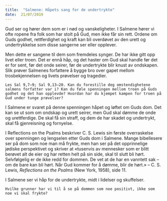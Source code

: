 ```yaml
---
title:  "Salmene: Håpets sang for de undertrykte"
date:  21/07/2019
---
```


Gud ser og hører dem som er i nød og vanskeligheter. I Salmene hører vi ofte ropene fra folk som har stolt på Gud, men ikke får sin rett. Ordene om Guds godhet, rettferdighet og kraft kan bli overdøvet av den urett og undertrykkelse som disse sangerne ser eller opplever.

Men dette er sangene til dem som fremdeles synger. De har ikke gitt opp livet eller troen. Det er ennå håp, og det haster om Gud skal handle før det er for sent, før det onde seirer, før de undertrykte blir knust av ondskapen. Slik prøver Salmenes forfattere å bygge bro over gapet mellom trosbekjennelsen og livets prøvelser og tragedier.

`Les Sal 9,7–9; Sal 9,13–20. Kan du forestille deg omstendighetene salmens forfatter var i? Kan du føle spenningen mellom troen på Guds godhet og det han opplevde? Hvordan har du kjempet kampen for troen på Gud under tunge prøvelser?`

I Salmene er svaret på denne spenningen håpet og løftet om Guds dom. Det kan se ut som om ondskap og urett seirer, men Gud skal dømme de onde og urettferdige. De skal få sin straff, og dem de har skadet og undertrykt, skal få gjenreisning og fornyelse.

I Reflections on the Psalms beskriver C. S. Lewis sin første overraskelse over spenningen og lengselen etter Guds dom i Salmene. Mange bibellesere ser på dom som noe man må frykte, men han ser på det opprinnelige jødiske perspektivet og skriver at «tusenvis av mennesker som er blitt berøvet alt de eier og har retten helt på sin side, skal til slutt bli hørt. Selvfølgelig er de ikke redd for dommen. De vet at de har en vanntett sak – om de bare kan bli hørt. Når Gud kommer for å dømme, blir de hørt.» – C. S. Lewis, _Reflections on the Psalms_ (New York, 1958), side 11.

I Salmene ser vi håp for de undertrykte, midt i lidelser og skuffelser.

`Hvilke grunner har vi til å se på dommen som noe positivt, ikke som noe vi skal frykte?`